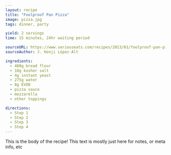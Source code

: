```yaml
---
layout: recipe
title: "Foolproof Pan Pizza"
image: pizza.jpg
tags: dinner, party

yield: 2 servings
time: 15 minutes, 24hr waiting period

sourceURL: https://www.seriouseats.com/recipes/2013/01/foolproof-pan-pizza-recipe.html
sourceAuthor: J. Kenji López-Alt

ingredients:
  - 400g bread flour
  - 10g kosher salt
  - 4g instant yeast
  - 275g water
  - 8g EVOO
  - pizza sauce
  - mozzarella
  - other toppings

directions:
  - Step 1
  - Step 2
  - Step 3
  - Step 4
---
```


This is the body of the recipe! This text is mostly just here for notes, or meta info, etc
